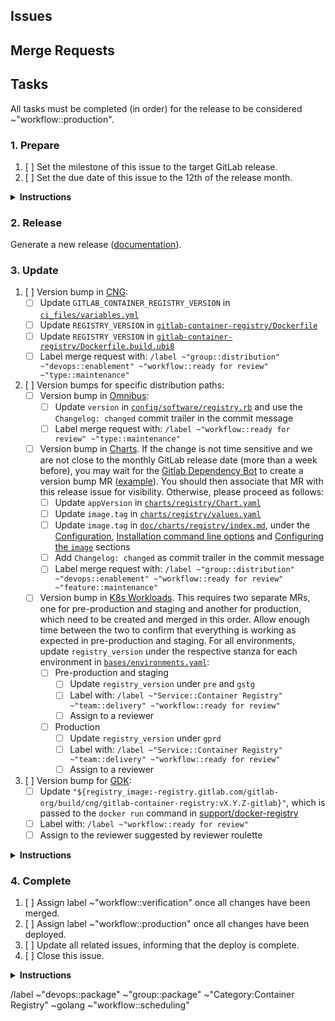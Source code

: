 <!--
Please use the following format for the issue title:

Release Version vX.Y.Z-gitlab

Example:

Release Version v2.7.7-gitlab
-->

## Issues
<!--
Please create an unordered list with the issues that this release should include.

Example:

* https://gitlab.com/gitlab-org/gitlab/issues/12345
* https://gitlab.com/gitlab-org/container-registry/issues/12345
-->

## Merge Requests
<!--
(Optional) Please create an unordered list with the merge requests that this release should include.

Example:

* https://gitlab.com/gitlab-org/gitlab/merge_requests/12345
* https://gitlab.com/gitlab-org/container-registry/merge_requests/12345
-->

## Tasks
All tasks must be completed (in order) for the release to be considered ~"workflow::production".

### 1. Prepare

1. [ ] Set the milestone of this issue to the target GitLab release.
1. [ ] Set the due date of this issue to the 12th of the release month.

<details>
<summary><b>Instructions</b></summary>
The due date is set to the 12th of each month to create a buffer of 5 days before the merge deadline on the 17th. See [Product Development Timeline](https://about.gitlab.com/handbook/engineering/workflow/#product-development-timeline) for more information about the GitLab release timings.
</details>

### 2. Release

Generate a new release ([documentation](../../docs-gitlab/README.md#releases)).

### 3. Update

1. [ ] Version bump in [CNG](https://gitlab.com/gitlab-org/build/CNG):
    - [ ] Update `GITLAB_CONTAINER_REGISTRY_VERSION` in [`ci_files/variables.yml`](https://gitlab.com/gitlab-org/build/CNG/blob/master/ci_files/variables.yml)
    - [ ] Update `REGISTRY_VERSION` in [`gitlab-container-registry/Dockerfile`](https://gitlab.com/gitlab-org/build/CNG/blob/master/gitlab-container-registry/Dockerfile)
    - [ ] Update `REGISTRY_VERSION` in [`gitlab-container-registry/Dockerfile.build.ubi8`](https://gitlab.com/gitlab-org/build/CNG/blob/master/gitlab-container-registry/Dockerfile.build.ubi8)
    - [ ] Label merge request with: `/label ~"group::distribution" ~"devops::enablement" ~"workflow::ready for review" ~"type::maintenance"`
1. [ ] Version bumps for specific distribution paths:
    - [ ] Version bump in [Omnibus](https://gitlab.com/gitlab-org/omnibus-gitlab):
        - [ ] Update `version` in [`config/software/registry.rb`](https://gitlab.com/gitlab-org/omnibus-gitlab/blob/master/config/software/registry.rb) and use the `Changelog: changed` commit trailer in the commit message
        - [ ] Label merge request with: `/label ~"workflow::ready for review" ~"type::maintenance"`
    - [ ] Version bump in [Charts](https://gitlab.com/gitlab-org/charts). If the change is not time sensitive and we are not close to the monthly GitLab release date (more than a week before), you may wait for the [Gitlab Dependency Bot](https://gitlab.com/gitlab-dependency-bot) to create a version bump MR ([example](https://gitlab.com/gitlab-org/charts/gitlab/-/merge_requests/2123)). You should then associate that MR with this release issue for visibility. Otherwise, please proceed as follows:
        - [ ] Update `appVersion` in [`charts/registry/Chart.yaml`](https://gitlab.com/gitlab-org/charts/gitlab/-/blob/master/charts/registry/Chart.yaml)
        - [ ] Update `image.tag` in [`charts/registry/values.yaml`](https://gitlab.com/gitlab-org/charts/gitlab/-/blob/master/charts/registry/values.yaml)
        - [ ] Update `image.tag` in [`doc/charts/registry/index.md`](https://gitlab.com/gitlab-org/charts/gitlab/-/blob/master/doc/charts/registry/index.md), under the [Configuration](https://gitlab.com/gitlab-org/charts/gitlab/-/blob/master/doc/charts/registry/index.md#configuration), [Installation command line options](https://gitlab.com/gitlab-org/charts/gitlab/-/blob/master/doc/charts/registry/index.md#installation-command-line-options) and [Configuring the `image`](https://gitlab.com/gitlab-org/charts/gitlab/-/blob/master/doc/charts/registry/index.md#configuring-the-image) sections
        - [ ] Add `Changelog: changed` as commit trailer in the commit message
        - [ ] Label merge request with: `/label ~"group::distribution" ~"devops::enablement" ~"workflow::ready for review" ~"feature::maintenance"`
    - [ ] Version bump in [K8s Workloads](https://gitlab.com/gitlab-com/gl-infra/k8s-workloads/gitlab-com). This requires two separate MRs, one for pre-production and staging and another for production, which need to be created and merged in this order. Allow enough time between the two to confirm that everything is working as expected in pre-production and staging. For all environments, update `registry_version` under the respective stanza for each environment in [`bases/environments.yaml`](https://gitlab.com/gitlab-com/gl-infra/k8s-workloads/gitlab-com/-/blob/105b865bbd4c4d745452429b0e3d8ff2e4e52080/bases/environments.yaml):
        - [ ] Pre-production and staging
            - [ ] Update `registry_version` under `pre` and `gstg`
            - [ ] Label with: `/label ~"Service::Container Registry" ~"team::delivery" ~"workflow::ready for review"`
            - [ ] Assign to a reviewer
        - [ ] Production
            - [ ] Update `registry_version` under `gprd`
            - [ ] Label with: `/label ~"Service::Container Registry" ~"team::delivery" ~"workflow::ready for review"`
            - [ ] Assign to a reviewer
1. [ ] Version bump for [GDK](https://gitlab.com/gitlab-org/gitlab-development-kit):
    - [ ] Update `"${registry_image:-registry.gitlab.com/gitlab-org/build/cng/gitlab-container-registry:vX.Y.Z-gitlab}"`, which is passed to the `docker run` command in [support/docker-registry](https://gitlab.com/gitlab-org/gitlab-development-kit/-/blob/main/support/docker-registry)
    - [ ] Label with: `/label ~"workflow::ready for review"`
    - [ ] Assign to the reviewer suggested by reviewer roulette

<details>
<summary><b>Instructions</b></summary>

Bump the Container Registry version used in [CNG](https://gitlab.com/gitlab-org/build/CNG), [Omnibus](https://gitlab.com/gitlab-org/omnibus-gitlab), [Charts](https://gitlab.com/gitlab-org/charts) and [K8s Workloads](https://gitlab.com/gitlab-com/gl-infra/k8s-workloads/gitlab-com).

The CNG image is the pre-requisite for the remaining version bumps which may be merged independently from each other. Only CNG and K8s Workloads version bumps are required for a GitLab.com deployment. The deployment is then completed as documented [here](https://gitlab.com/gitlab-com/gl-infra/k8s-workloads/gitlab-com/-/blob/master/DEPLOYMENT.md). Charts and Omnibus version bumps are required for self-managed releases.

Create a merge request for each project. Mark parent tasks as completed once the corresponding merge requests are merged.

Version bump merge requests should appear automatically in the `Related merge requests` section of this issue.

Note: According to the [Distribution Team Merge Request Handling](https://about.gitlab.com/handbook/engineering/development/enablement/distribution/merge_requests.html#assigning-merge-requests) documentation, we should not assign merge requests to an individual.

#### Merge Request Template

For consistency, please use the following template for these merge requests:

##### Branch Name

`bump-container-registry-vX-Y-Z-gitlab`

##### Commit Message

```
Bump Container Registry to vX.Y.Z-gitlab

Changelog: changed
```

##### Title

`Bump Container Registry to vX.Y.Z-gitlab`

##### Description

Repeat the version subsection for multiple versions. As an example, to bump to v2.7.7 in a project where the current version is v2.7.5, create an entry for v2.7.6 and v2.7.7.

```md
## vX.Y.Z-gitlab
[Changelog](https://gitlab.com/gitlab-org/container-registry/blob/release/X.Y-gitlab/CHANGELOG.md#vXYZ-gitlab-YYYY-MM-DD)

Related to <!-- link to this release issue -->.
```
</details>

### 4. Complete

1. [ ] Assign label ~"workflow::verification" once all changes have been merged.
1. [ ] Assign label ~"workflow::production" once all changes have been deployed.
1. [ ] Update all related issues, informing that the deploy is complete.
1. [ ] Close this issue.

<details>
<summary><b>Instructions</b></summary>
To see the version deployed in each environment, look at the [Grafana Container Registry dashboard](https://dashboards.gitlab.net/d/registry-pod/registry-pod-info?orgId=1):

![image](/uploads/3fd5b4902472f6cdcc56b9c2d333472f/image.png)
</details>

/label ~"devops::package" ~"group::package" ~"Category:Container Registry" ~golang ~"workflow::scheduling"

